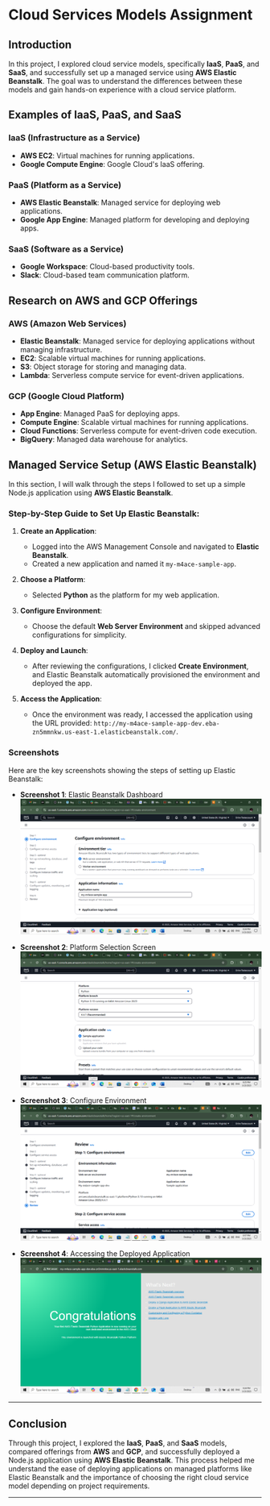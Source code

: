 # Cloud Services Models Assignment

## Introduction
In this project, I explored cloud service models, specifically **IaaS**, **PaaS**, and **SaaS**, and successfully set up a managed service using **AWS Elastic Beanstalk**. The goal was to understand the differences between these models and gain hands-on experience with a cloud service platform.

## Examples of IaaS, PaaS, and SaaS

### IaaS (Infrastructure as a Service)
- **AWS EC2**: Virtual machines for running applications.
- **Google Compute Engine**: Google Cloud's IaaS offering.

### PaaS (Platform as a Service)
- **AWS Elastic Beanstalk**: Managed service for deploying web applications.
- **Google App Engine**: Managed platform for developing and deploying apps.

### SaaS (Software as a Service)
- **Google Workspace**: Cloud-based productivity tools.
- **Slack**: Cloud-based team communication platform.

## Research on AWS and GCP Offerings

### AWS (Amazon Web Services)
- **Elastic Beanstalk**: Managed service for deploying applications without managing infrastructure.
- **EC2**: Scalable virtual machines for running applications.
- **S3**: Object storage for storing and managing data.
- **Lambda**: Serverless compute service for event-driven applications.

### GCP (Google Cloud Platform)
- **App Engine**: Managed PaaS for deploying apps.
- **Compute Engine**: Scalable virtual machines for running applications.
- **Cloud Functions**: Serverless compute for event-driven code execution.
- **BigQuery**: Managed data warehouse for analytics.

## Managed Service Setup (AWS Elastic Beanstalk)

In this section, I will walk through the steps I followed to set up a simple Node.js application using **AWS Elastic Beanstalk**.

### Step-by-Step Guide to Set Up Elastic Beanstalk:

1. **Create an Application**:
    - Logged into the AWS Management Console and navigated to **Elastic Beanstalk**.
    - Created a new application and named it `my-m4ace-sample-app`.

2. **Choose a Platform**:
    - Selected **Python** as the platform for my web application.

3. **Configure Environment**:
    - Choose the default **Web Server Environment** and skipped advanced configurations for simplicity.

4. **Deploy and Launch**:
    - After reviewing the configurations, I clicked **Create Environment**, and Elastic Beanstalk automatically provisioned the environment and deployed the app.

5. **Access the Application**:
    - Once the environment was ready, I accessed the application using the URL provided: `http://my-m4ace-sample-app-dev.eba-zn5mmnkw.us-east-1.elasticbeanstalk.com/`.

### Screenshots

Here are the key screenshots showing the steps of setting up Elastic Beanstalk:

- **Screenshot 1**: Elastic Beanstalk Dashboard
  ![Elastic Beanstalk Dashboard](https://raw.githubusercontent.com/OrireB/cloud-services-models/7239ee35bdab1c025bfda31330819e385df61455/Screenshot%20(69).png)

- **Screenshot 2**: Platform Selection Screen
  ![Platform Selection](https://raw.githubusercontent.com/OrireB/cloud-services-models/7239ee35bdab1c025bfda31330819e385df61455/Screenshot%20(70).png)

- **Screenshot 3**: Configure Environment
  ![Configure Environment](https://raw.githubusercontent.com/OrireB/cloud-services-models/7239ee35bdab1c025bfda31330819e385df61455/Screenshot%20(73).png)

- **Screenshot 4**: Accessing the Deployed Application
  ![Deployed Application](https://raw.githubusercontent.com/OrireB/cloud-services-models/7239ee35bdab1c025bfda31330819e385df61455/Screenshot%20(79).png)

---

## Conclusion

Through this project, I explored the **IaaS**, **PaaS**, and **SaaS** models, compared offerings from **AWS** and **GCP**, and successfully deployed a Node.js application using **AWS Elastic Beanstalk**. This process helped me understand the ease of deploying applications on managed platforms like Elastic Beanstalk and the importance of choosing the right cloud service model depending on project requirements.

---
